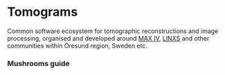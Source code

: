 # Tomograms

Common software ecosystem for tomographic reconstructions and image processing, organised and developed around [MAX IV](https://www.maxiv.lu.se/), [LINXS](http://www.linxs.lu.se/) and other communities within Öresund region, Sweden etc.

### Mushrooms guide
